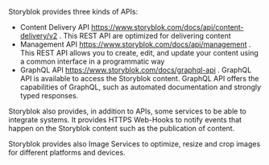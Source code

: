 Storyblok provides three kinds of APIs:
- Content Delivery API https://www.storyblok.com/docs/api/content-delivery/v2 .  This REST  API are optimized for delivering content
- Management API https://www.storyblok.com/docs/api/management . This REST API  allows you to create, edit, and update your content using a common interface in a programmatic way
- GraphQL API https://www.storyblok.com/docs/graphql-api . GraphQL API is available to access the Storyblok content. GraphQL API offers the capabilities of GraphQL, such as automated documentation and strongly typed responses.

Storyblok also provides, in addition to APIs, some services to be able to integrate systems.
It provides HTTPS Web-Hooks to notify events that happen on the Storyblok content such as the publication of content.

Storyblok provides also Image Services to optimize, resize and crop images for different platforms and devices.